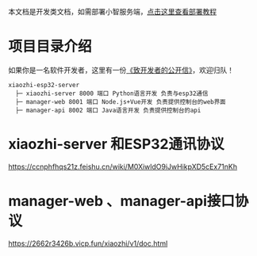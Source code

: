 本文档是开发类文档，如需部署小智服务端，[点击这里查看部署教程](../README.md#%E9%83%A8%E7%BD%B2%E6%96%87%E6%A1%A3)

# 项目目录介绍
如果你是一名软件开发者，这里有一份[《致开发者的公开信》](../docs/contributor_open_letter.md)，欢迎归队！

```
xiaozhi-esp32-server
  ├─ xiaozhi-server 8000 端口 Python语言开发 负责与esp32通信
  ├─ manager-web 8001 端口 Node.js+Vue开发 负责提供控制台的web界面
  ├─ manager-api 8002 端口 Java语言开发 负责提供控制台的api
```


# xiaozhi-server 和ESP32通讯协议

https://ccnphfhqs21z.feishu.cn/wiki/M0XiwldO9iJwHikpXD5cEx71nKh

# manager-web 、manager-api接口协议

https://2662r3426b.vicp.fun/xiaozhi/v1/doc.html
